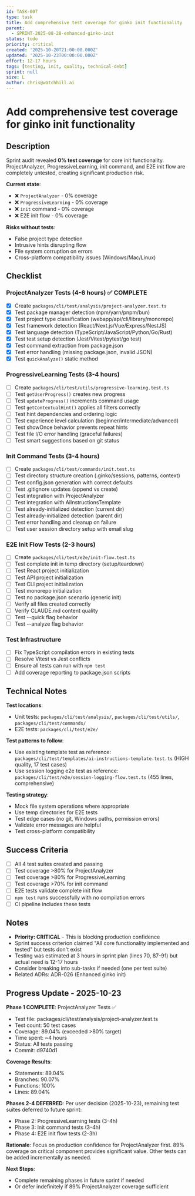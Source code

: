 ```yaml
---
id: TASK-007
type: task
title: Add comprehensive test coverage for ginko init functionality
parent:
  - SPRINT-2025-08-28-enhanced-ginko-init
status: todo
priority: critical
created: '2025-10-20T21:00:00.000Z'
updated: '2025-10-23T00:00:00.000Z'
effort: 12-17 hours
tags: [testing, init, quality, technical-debt]
sprint: null
size: L
author: chris@watchhill.ai
---
```


# Add comprehensive test coverage for ginko init functionality

## Description
Sprint audit revealed **0% test coverage** for core init functionality. ProjectAnalyzer, ProgressiveLearning, init command, and E2E init flow are completely untested, creating significant production risk.

**Current state**:
- ❌ `ProjectAnalyzer` - 0% coverage
- ❌ `ProgressiveLearning` - 0% coverage
- ❌ `init` command - 0% coverage
- ❌ E2E init flow - 0% coverage

**Risks without tests**:
- False project type detection
- Intrusive hints disrupting flow
- File system corruption on errors
- Cross-platform compatibility issues (Windows/Mac/Linux)

## Checklist

### ProjectAnalyzer Tests (4-6 hours) ✅ COMPLETE
- [x] Create `packages/cli/test/analysis/project-analyzer.test.ts`
- [x] Test package manager detection (npm/yarn/pnpm/bun)
- [x] Test project type classification (webapp/api/cli/library/monorepo)
- [x] Test framework detection (React/Next.js/Vue/Express/NestJS)
- [x] Test language detection (TypeScript/JavaScript/Python/Go/Rust)
- [x] Test test setup detection (Jest/Vitest/pytest/go test)
- [x] Test command extraction from package.json
- [x] Test error handling (missing package.json, invalid JSON)
- [x] Test `quickAnalyze()` static method

### ProgressiveLearning Tests (3-4 hours)
- [ ] Create `packages/cli/test/utils/progressive-learning.test.ts`
- [ ] Test `getUserProgress()` creates new progress
- [ ] Test `updateProgress()` increments command usage
- [ ] Test `getContextualHint()` applies all filters correctly
- [ ] Test hint dependencies and ordering logic
- [ ] Test experience level calculation (beginner/intermediate/advanced)
- [ ] Test showOnce behavior prevents repeat hints
- [ ] Test file I/O error handling (graceful failures)
- [ ] Test smart suggestions based on git status

### Init Command Tests (3-4 hours)
- [ ] Create `packages/cli/test/commands/init.test.ts`
- [ ] Test directory structure creation (.ginko/sessions, patterns, context)
- [ ] Test config.json generation with correct defaults
- [ ] Test .gitignore updates (append vs create)
- [ ] Test integration with ProjectAnalyzer
- [ ] Test integration with AiInstructionsTemplate
- [ ] Test already-initialized detection (current dir)
- [ ] Test already-initialized detection (parent dir)
- [ ] Test error handling and cleanup on failure
- [ ] Test user session directory setup with email slug

### E2E Init Flow Tests (2-3 hours)
- [ ] Create `packages/cli/test/e2e/init-flow.test.ts`
- [ ] Test complete init in temp directory (setup/teardown)
- [ ] Test React project initialization
- [ ] Test API project initialization
- [ ] Test CLI project initialization
- [ ] Test monorepo initialization
- [ ] Test no package.json scenario (generic init)
- [ ] Verify all files created correctly
- [ ] Verify CLAUDE.md content quality
- [ ] Test --quick flag behavior
- [ ] Test --analyze flag behavior

### Test Infrastructure
- [ ] Fix TypeScript compilation errors in existing tests
- [ ] Resolve Vitest vs Jest conflicts
- [ ] Ensure all tests can run with `npm test`
- [ ] Add coverage reporting to package.json scripts

## Technical Notes

**Test locations**:
- Unit tests: `packages/cli/test/analysis/`, `packages/cli/test/utils/`, `packages/cli/test/commands/`
- E2E tests: `packages/cli/test/e2e/`

**Test patterns to follow**:
- Use existing template test as reference: `packages/cli/test/templates/ai-instructions-template.test.ts` (HIGH quality, 17 test cases)
- Use session logging e2e test as reference: `packages/cli/test/e2e/session-logging-flow.test.ts` (455 lines, comprehensive)

**Testing strategy**:
- Mock file system operations where appropriate
- Use temp directories for E2E tests
- Test edge cases (no git, Windows paths, permission errors)
- Validate error messages are helpful
- Test cross-platform compatibility

## Success Criteria
- [ ] All 4 test suites created and passing
- [ ] Test coverage >80% for ProjectAnalyzer
- [ ] Test coverage >80% for ProgressiveLearning
- [ ] Test coverage >70% for init command
- [ ] E2E tests validate complete init flow
- [ ] `npm test` runs successfully with no compilation errors
- [ ] CI pipeline includes these tests

## Notes
- **Priority: CRITICAL** - This is blocking production confidence
- Sprint success criterion claimed "All core functionality implemented and tested" but tests don't exist
- Testing was estimated at 3 hours in sprint plan (lines 70, 87-91) but actual need is 12-17 hours
- Consider breaking into sub-tasks if needed (one per test suite)
- Related ADRs: ADR-026 (Enhanced ginko init)

## Progress Update - 2025-10-23

**Phase 1 COMPLETE**: ProjectAnalyzer Tests ✅
- Test file: packages/cli/test/analysis/project-analyzer.test.ts
- Test count: 50 test cases
- Coverage: 89.04% (exceeded >80% target)
- Time spent: ~4 hours
- Status: All tests passing
- Commit: d9740d1

**Coverage Results**:
- Statements: 89.04%
- Branches: 90.07%
- Functions: 100%
- Lines: 89.04%

**Phases 2-4 DEFERRED**:
Per user decision (2025-10-23), remaining test suites deferred to future sprint:
- Phase 2: ProgressiveLearning tests (3-4h)
- Phase 3: Init command tests (3-4h)
- Phase 4: E2E init flow tests (2-3h)

**Rationale**: Focus on production confidence for ProjectAnalyzer first.
89% coverage on critical component provides significant value. Other tests
can be added incrementally as needed.

**Next Steps**:
- Complete remaining phases in future sprint if needed
- Or defer indefinitely if 89% ProjectAnalyzer coverage sufficient
